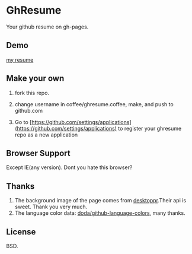 GhResume
========
Your github resume on gh-pages.

Demo
----

[my resume](http://hit9.org/GhResume)

Make your own
-------------

1. fork this repo.

2. change username in coffee/ghresume.coffee, make, and push to github.com

3. Go to [https://github.com/settings/applications](https://github.com/settings/applications) to register your ghresume repo as a new application

Browser Support
---------------

Except IE(any version). Dont you hate this browser?

Thanks
------

1. The background image of the page comes from [desktoppr](https://www.desktoppr.co).Their api is sweet. Thank you very much.
2. The language color data: [doda/github-language-colors](https://github.com/doda/github-language-colors), many thanks.

License
-------

BSD.
